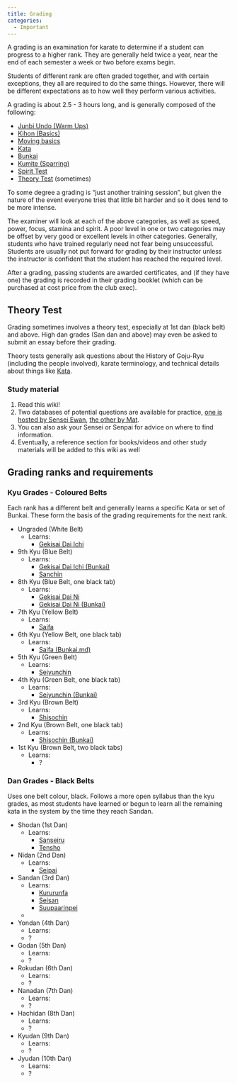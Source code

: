 ```yaml
---
title: Grading
categories:
  - Important
---
```


A grading is an examination for karate to determine if a student can progress to a higher rank.
They are generally held twice a year, near the end of each semester a week or two before exams begin.

Students of different rank are often graded together, and with certain exceptions, they all are required to do the same things. However, there will be different expectations as to how well they perform various activities.

A grading is about 2.5 - 3 hours long, and is generally composed of the following:

- [Junbi Undo (Warm Ups)](/)
- [Kihon (Basics)](/)
- [Moving basics](/)
- [Kata](/kata/)
- [Bunkai](/bunkai/)
- [Kumite (Sparring)](/sparring.md)
- [Spirit Test](/)
- [Theory Test](/grading.md#theory-test) (sometimes)

To some degree a grading is “just another training session”, but given the nature of the event everyone tries that little bit harder and so it does tend to be more intense.

The examiner will look at each of the above categories, as well as speed, power, focus, stamina and spirit. A poor level in one or two categories may be offset by very good or excellent levels in other categories. Generally, students who have trained regularly need not fear being unsuccessful. Students are usually not put forward for grading by their instructor unless the instructor is confident that the student has reached the required level.

After a grading, passing students are awarded certificates, and (if they have one) the grading is recorded in their grading booklet (which can be purchased at cost price from the club exec).

## Theory Test

Grading sometimes involves a theory test, especially at 1st dan (black belt) and above. High dan grades (San dan and above) may even be asked to submit an essay before their grading.

Theory tests generally ask questions about the History of Goju-Ryu (including the people involved), karate terminology, and technical details about things like [Kata](/kata/).

### Study material

1. Read this wiki!
2. Two databases of potential questions are available for practice, [one is hosted by Sensei Ewan](http://qualitas.cs.auckland.ac.nz/mcq), [the other by Mat](https://www.uoa-karate.club/#/tester).
3. You can also ask your Sensei or Senpai for advice on where to find information.
4. Eventually, a reference section for books/videos and other study materials will be added to this wiki as well

## Grading ranks and requirements

### Kyu Grades - Coloured Belts

Each rank has a different belt and generally learns a specific Kata or set of Bunkai.
These form the basis of the grading requirements for the next rank.

- Ungraded (White Belt)
  - Learns:
    - [Gekisai Dai Ichi](/kata/gekisai-dai-ichi.md)
- 9th Kyu (Blue Belt)
  - Learns:
    - [Gekisai Dai Ichi (Bunkai)](/bunkai/gekisai-dai-ichi.md)
    - [Sanchin](/kata/sanchin.md)
- 8th Kyu (Blue Belt, one black tab)
  - Learns:
    - [Gekisai Dai Ni](/kata/gekisai-dai-ni.md)
    - [Gekisai Dai Ni (Bunkai)](/bunkai/gekisai-dai-ni.md)
- 7th Kyu (Yellow Belt)
  - Learns:
    - [Saifa](/kata/saifa.md)
- 6th Kyu (Yellow Belt, one black tab)
  - Learns:
    - [Saifa (Bunkai.md)](/bunkai/saifa.md)
- 5th Kyu (Green Belt)
  - Learns:
    - [Seiyunchin](/kata/seiyunchin.md)
- 4th Kyu (Green Belt, one black tab)
  - Learns:
    - [Seiyunchin (Bunkai)](/bunkai/seiyunchin.md)
- 3rd Kyu (Brown Belt)
  - Learns:
    - [Shisochin](/kata/shisochin.md)
- 2nd Kyu (Brown Belt, one black tab)
  - Learns:
    - [Shisochin (Bunkai)](/bunkai/shisochin.md)
- 1st Kyu (Brown Belt, two black tabs)
  - Learns:
    - ?

### Dan Grades - Black Belts

Uses one belt colour, black. Follows a more open syllabus than the kyu grades, as most students have learned or begun to learn all the remaining kata in the system by the time they reach Sandan.

- Shodan (1st Dan)
  - Learns:
    - [Sanseiru](/kata/sanseiru.md)
    - [Tensho](/kata/tensho.md)
- Nidan (2nd Dan)
  - Learns:
    - [Seipai](/kata/seipai.md)
- Sandan (3rd Dan)
  - Learns:
    - [Kururunfa](/kata/kururunfa.md)
    - [Seisan](/kata/seisan.md)
    - [Suupaarinpei](/kata/suparinpei.md)
  -
- Yondan (4th Dan)
  - Learns:
  - ?
- Godan (5th Dan)
  - Learns:
  - ?
- Rokudan (6th Dan)
  - Learns:
  - ?
- Nanadan (7th Dan)
  - Learns:
  - ?
- Hachidan (8th Dan)
  - Learns:
  - ?
- Kyudan (9th Dan)
  - Learns:
  - ?
- Jyudan (10th Dan)
  - Learns:
  - ?
